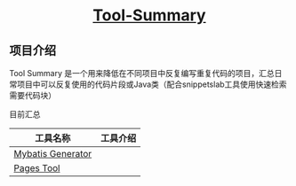 <h1 align="center"><a href="https://github.com/Yu-Hang-Z" target="_blank">Tool-Summary</a></h1>

## 项目介绍

Tool Summary 是一个用来降低在不同项目中反复编写重复代码的项目，汇总日常项目中可以反复使用的代码片段或Java类（配合snippetslab工具使用快速检索需要代码块）



目前汇总

| 工具名称                                           | 工具介绍 |
| -------------------------------------------------- | -------- |
| [Mybatis Generator](./Mybatis-Generator/README.MD) |          |
| [Pages Tool](./Pages-Tool/README.MD)               |          |


